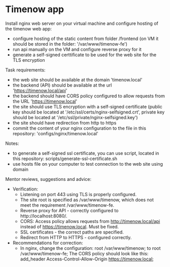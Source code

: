 # Timenow app

Install nginx web server on your virtual machine and configure hosting of the timenow web app: 
- configure hosting of the static content from folder /frontend (on VM it should be stored in the folder: '/var/www/timenow-fe')
- run api manually on the VM and configure reverse proxy for it
- generate a self-signed certtificate to be used for the web site for the TLS encryption

Task requirements: 
- the web site should be available at the domain 'timenow.local' 
- the backend (API) should be available at the url 'https://timenow.local/api'
- the backend should have CORS policy configured to allow requests from the URL 'https://timenow.local'
- the site should use TLS encryption with a self-signed certificate (public key should be located at '/etc/ssl/certs/nginx-selfsigned.crt', private key should be located at '/etc/ssl/private/nginx-selfsigned.key')
- the site should have redirection from http to https
- commit the content of your nginx configuration to the file in this repository: 'configs/nginx/timenow.local'

Notes: 
- to generate a self-signed ssl certificate, you can use script, located in this repository: scripts/generate-ssl-certificate.sh
- use hosts file on your computer to test connection to the web site using domain


Mentor reviews, suggestions and advice:
  - Verification:
     - Listening on port 443 using TLS is properly configured.
     - The site root is specified as /var/www/timenow, which does not meet the requirement /var/www/timenow-fe.
     - Reverse proxy for API - correctly configured to http://localhost:8080/.
     - CORS: Access policy allows requests from http://timenow.local/api instead of https://timenow.local. Must be fixed.
     - SSL certificates - the correct paths are specified.
     - Redirect from HTTP to HTTPS - configured correctly.
  - Recommendations for correction:
     - In nginx, change the configuration:
        root /var/www/timenow; to root /var/www/timenow-fe;
        The CORS policy should look like this:
          add_header Access-Control-Allow-Origin https://timenow.local; 

